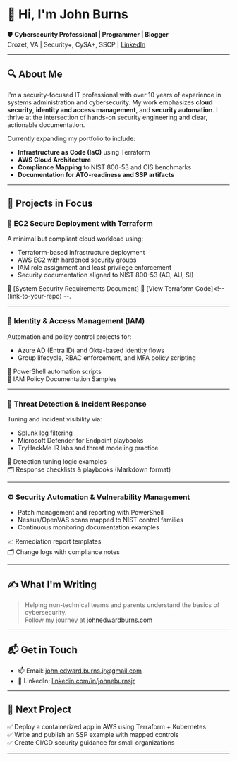 # 👋 Hi, I'm John Burns

🛡️ **Cybersecurity Professional | Programmer | Blogger**  
Crozet, VA | Security+, CySA+, SSCP | [LinkedIn](https://www.linkedin.com/in/johneburnsjr/)

---

## 🔍 About Me

I'm a security-focused IT professional with over 10 years of experience in systems administration and cybersecurity. My work emphasizes **cloud security**, **identity and access management**, and **security automation**. I thrive at the intersection of hands-on security engineering and clear, actionable documentation.

Currently expanding my portfolio to include:
- **Infrastructure as Code (IaC)** using Terraform
- **AWS Cloud Architecture**
- **Compliance Mapping** to NIST 800-53 and CIS benchmarks
- **Documentation for ATO-readiness and SSP artifacts**

---

## 💼 Projects in Focus

### 🔐 EC2 Secure Deployment with Terraform
A minimal but compliant cloud workload using:
- Terraform-based infrastructure deployment
- AWS EC2 with hardened security groups
- IAM role assignment and least privilege enforcement
- Security documentation aligned to NIST 800-53 (AC, AU, SI)

📄 [System Security Requirements Document] <!--(link-to-your-md-file) -->
📁 [View Terraform Code]<!--(link-to-your-repo) --.

---

### 🧠 Identity & Access Management (IAM)
Automation and policy control projects for:
- Azure AD (Entra ID) and Okta-based identity flows
- Group lifecycle, RBAC enforcement, and MFA policy scripting

🧩 PowerShell automation scripts  
📄 IAM Policy Documentation Samples

---

### 🚨 Threat Detection & Incident Response
Tuning and incident visibility via:
- Splunk log filtering
- Microsoft Defender for Endpoint playbooks
- TryHackMe IR labs and threat modeling practice

📝 Detection tuning logic examples  
🗂️ Response checklists & playbooks (Markdown format)

---

### ⚙️ Security Automation & Vulnerability Management
- Patch management and reporting with PowerShell
- Nessus/OpenVAS scans mapped to NIST control families
- Continuous monitoring documentation examples

📈 Remediation report templates  
🗂️ Change logs with compliance notes

---

## ✍️ What I'm Writing
> Helping non-technical teams and parents understand the basics of cybersecurity.  
Follow my journey at [johnedwardburns.com](https://www.johnedwardburns.com)

---

## 📬 Get in Touch
- 📫 Email: john.edward.burns.jr@gmail.com  
- 🧾 LinkedIn: [linkedin.com/in/johneburnsjr](https://www.linkedin.com/in/johneburnsjr/)

---

## 🧭 Next Project
✅ Deploy a containerized app in AWS using Terraform + Kubernetes  
✅ Write and publish an SSP example with mapped controls  
✅ Create CI/CD security guidance for small organizations

---


<!--## 📺 Popular YouTube Videos: -->


<!-- ## 🤳 Connect with me: -->
